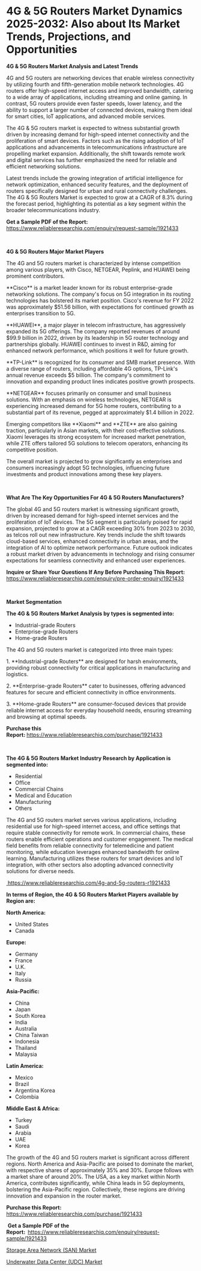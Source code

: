 <p><h1>4G & 5G Routers Market Dynamics 2025-2032: Also about Its Market Trends, Projections, and Opportunities</h1></p><p><strong>4G & 5G Routers Market Analysis and Latest Trends</strong></p>
<p><p>4G and 5G routers are networking devices that enable wireless connectivity by utilizing fourth and fifth-generation mobile network technologies. 4G routers offer high-speed internet access and improved bandwidth, catering to a wide array of applications, including streaming and online gaming. In contrast, 5G routers provide even faster speeds, lower latency, and the ability to support a larger number of connected devices, making them ideal for smart cities, IoT applications, and advanced mobile services.</p><p>The 4G & 5G routers market is expected to witness substantial growth driven by increasing demand for high-speed internet connectivity and the proliferation of smart devices. Factors such as the rising adoption of IoT applications and advancements in telecommunications infrastructure are propelling market expansion. Additionally, the shift towards remote work and digital services has further emphasized the need for reliable and efficient networking solutions.</p><p>Latest trends include the growing integration of artificial intelligence for network optimization, enhanced security features, and the deployment of routers specifically designed for urban and rural connectivity challenges. The 4G & 5G Routers Market is expected to grow at a CAGR of 8.3% during the forecast period, highlighting its potential as a key segment within the broader telecommunications industry.</p></p>
<p><strong>Get a Sample PDF of the Report:&nbsp;</strong> <a href="https://www.reliableresearchiq.com/enquiry/request-sample/1921433?utm_campaign=120&utm_medium=2&utm_source=Github&utm_content=ia&utm_term=15022025&utm_id=4g-5g-routers">https://www.reliableresearchiq.com/enquiry/request-sample/1921433</a></p>
<p>&nbsp;</p>
<p><strong>4G & 5G Routers Major Market Players</strong></p>
<p><p>The 4G and 5G routers market is characterized by intense competition among various players, with Cisco, NETGEAR, Peplink, and HUAWEI being prominent contributors. </p><p>**Cisco** is a market leader known for its robust enterprise-grade networking solutions. The company's focus on 5G integration in its routing technologies has bolstered its market position. Cisco's revenue for FY 2022 was approximately $51.56 billion, with expectations for continued growth as enterprises transition to 5G.</p><p>**HUAWEI**, a major player in telecom infrastructure, has aggressively expanded its 5G offerings. The company reported revenues of around $99.9 billion in 2022, driven by its leadership in 5G router technology and partnerships globally. HUAWEI continues to invest in R&D, aiming for enhanced network performance, which positions it well for future growth.</p><p>**TP-Link** is recognized for its consumer and SMB market presence. With a diverse range of routers, including affordable 4G options, TP-Link's annual revenue exceeds $5 billion. The company's commitment to innovation and expanding product lines indicates positive growth prospects.</p><p>**NETGEAR** focuses primarily on consumer and small business solutions. With an emphasis on wireless technologies, NETGEAR is experiencing increased demand for 5G home routers, contributing to a substantial part of its revenue, pegged at approximately $1.4 billion in 2022. </p><p>Emerging competitors like **Xiaomi** and **ZTE** are also gaining traction, particularly in Asian markets, with their cost-effective solutions. Xiaomi leverages its strong ecosystem for increased market penetration, while ZTE offers tailored 5G solutions to telecom operators, enhancing its competitive position.</p><p>The overall market is projected to grow significantly as enterprises and consumers increasingly adopt 5G technologies, influencing future investments and product innovations among these key players.</p></p>
<p>&nbsp;</p>
<p><strong>What Are The Key Opportunities For 4G & 5G Routers Manufacturers?</strong></p>
<p><p>The global 4G and 5G routers market is witnessing significant growth, driven by increased demand for high-speed internet services and the proliferation of IoT devices. The 5G segment is particularly poised for rapid expansion, projected to grow at a CAGR exceeding 30% from 2023 to 2030, as telcos roll out new infrastructure. Key trends include the shift towards cloud-based services, enhanced connectivity in urban areas, and the integration of AI to optimize network performance. Future outlook indicates a robust market driven by advancements in technology and rising consumer expectations for seamless connectivity and enhanced user experiences.</p></p>
<p><strong>Inquire or Share Your Questions If Any Before Purchasing This Report:</strong> <a href="https://www.reliableresearchiq.com/enquiry/pre-order-enquiry/1921433?utm_campaign=120&utm_medium=2&utm_source=Github&utm_content=ia&utm_term=15022025&utm_id=4g-5g-routers">https://www.reliableresearchiq.com/enquiry/pre-order-enquiry/1921433</a></p>
<p>&nbsp;</p>
<p><strong>Market Segmentation</strong></p>
<p><strong>The 4G & 5G Routers Market Analysis by types is segmented into:</strong></p>
<p><ul><li>Industrial-grade Routers</li><li>Enterprise-grade Routers</li><li>Home-grade Routers</li></ul></p>
<p><p>The 4G and 5G routers market is categorized into three main types: </p><p>1. **Industrial-grade Routers** are designed for harsh environments, providing robust connectivity for critical applications in manufacturing and logistics.</p><p>  </p><p>2. **Enterprise-grade Routers** cater to businesses, offering advanced features for secure and efficient connectivity in office environments. </p><p>3. **Home-grade Routers** are consumer-focused devices that provide reliable internet access for everyday household needs, ensuring streaming and browsing at optimal speeds.</p></p>
<p><strong>Purchase this Report:&nbsp;</strong><a href="https://www.reliableresearchiq.com/purchase/1921433?utm_campaign=120&utm_medium=2&utm_source=Github&utm_content=ia&utm_term=15022025&utm_id=4g-5g-routers">https://www.reliableresearchiq.com/purchase/1921433</a></p>
<p>&nbsp;</p>
<p><strong>The 4G & 5G Routers Market Industry Research by Application is segmented into:</strong></p>
<p><ul><li>Residential</li><li>Office</li><li>Commercial Chains</li><li>Medical and Education</li><li>Manufacturing</li><li>Others</li></ul></p>
<p><p>The 4G and 5G routers market serves various applications, including residential use for high-speed internet access, and office settings that require stable connectivity for remote work. In commercial chains, these routers enable efficient operations and customer engagement. The medical field benefits from reliable connectivity for telemedicine and patient monitoring, while education leverages enhanced bandwidth for online learning. Manufacturing utilizes these routers for smart devices and IoT integration, with other sectors also adopting advanced connectivity solutions for diverse needs.</p></p>
<p><a href="https://www.reliableresearchiq.com/4g-and-5g-routers-r1921433?utm_campaign=120&utm_medium=2&utm_source=Github&utm_content=ia&utm_term=15022025&utm_id=4g-5g-routers">&nbsp;https://www.reliableresearchiq.com/4g-and-5g-routers-r1921433</a></p>
<p><strong>In terms of Region, the 4G & 5G Routers Market Players available by Region are:</strong></p>
<p>
    <p> <strong> North America: </strong>
        <ul>
            <li>United States</li>
            <li>Canada</li>
        </ul>
        </p> 
    <p> <strong> Europe: </strong>
        <ul>
            <li>Germany</li>
            <li>France</li>
            <li>U.K.</li>
            <li>Italy</li>
            <li>Russia</li>
        </ul>
        </p> 
    <p> <strong> Asia-Pacific: </strong>
        <ul>
            <li>China</li>
            <li>Japan</li>
            <li>South Korea</li>
            <li>India</li>
            <li>Australia</li>
            <li>China Taiwan</li>
            <li>Indonesia</li>
            <li>Thailand</li>
            <li>Malaysia</li>
        </ul>
        </p> 
    <p> <strong> Latin America: </strong>
        <ul>
            <li>Mexico</li>
            <li>Brazil</li>
            <li>Argentina Korea</li>
            <li>Colombia</li>
        </ul>
        </p> 
    <p> <strong> Middle East & Africa: </strong>
        <ul>
            <li>Turkey</li>
            <li>Saudi</li>
            <li>Arabia</li>
            <li>UAE</li>
            <li>Korea</li>
        </ul>
    </p>
    </p>
<p><p>The growth of the 4G and 5G routers market is significant across different regions. North America and Asia-Pacific are poised to dominate the market, with respective shares of approximately 35% and 30%. Europe follows with a market share of around 20%. The USA, as a key market within North America, contributes significantly, while China leads in 5G deployments, bolstering the Asia-Pacific region. Collectively, these regions are driving innovation and expansion in the router market.</p></p>
<p><strong>Purchase this Report: </strong><a href="https://www.reliableresearchiq.com/purchase/1921433?utm_campaign=120&utm_medium=2&utm_source=Github&utm_content=ia&utm_term=15022025&utm_id=4g-5g-routers">https://www.reliableresearchiq.com/purchase/1921433</a></p>
<p>&nbsp;<strong>Get a Sample PDF of the Report:&nbsp;&nbsp;</strong><a href="https://www.reliableresearchiq.com/enquiry/request-sample/1921433?utm_campaign=120&utm_medium=2&utm_source=Github&utm_content=ia&utm_term=15022025&utm_id=4g-5g-routers">https://www.reliableresearchiq.com/enquiry/request-sample/1921433</a></p>
<p><strong></strong></p>
<p><p><a href="https://github.com/bulkagumanvv/Market-Research-Report-List-1/blob/main/storage-area-network-san-market.md?utm_campaign=120&utm_medium=2&utm_source=Github&utm_content=ia&utm_term=15022025&utm_id=4g-5g-routers">Storage Area Network (SAN) Market</a></p><p><a href="https://github.com/shamyzinniwl/Market-Research-Report-List-1/blob/main/underwater-data-center-udc-market.md?utm_campaign=120&utm_medium=2&utm_source=Github&utm_content=ia&utm_term=15022025&utm_id=4g-5g-routers">Underwater Data Center (UDC) Market</a></p></p>